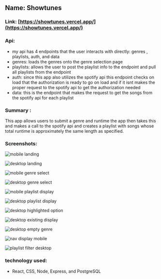 ## Name: Showtunes

### Link: [https://showtunes.vercel.app/](https://showtunes.vercel.app/)

### Api:
- my api has 4 endpoints that the user interacts with directly: genres , playlists, auth, and data
- genres: loads the genres onto the genre selection page 
- playlists: allows the user to post the playlist info to the endpoint and pull all playlists from the endpoint
- auth: since this app also utilizes the spotify api this endpoint checks on load that the authorization is ready to go on load and if it isnt makes the proper request to the spotify api to get the authorization needed
- data: this is the endpoint that makes the request to get the songs from the spotify api for each playlist

### Summary :
This app allows users to submit a genre and runtime the app then takes this and makes a call to the spotify api and creates a playlist with songs whose total runtime is approximately the same length as specified.

### Screenshots:
![mobile landing](landing-ss-mobile.png)

![desktop landing](landing-SS-Desktop.png)

![mobile genre select](genreSelect-ss-mobile.png)

![desktop genre select](genreSelect-SS-desktop.png)

![mobile playlist display](playlistDisplay-ss-mobile.png)

![desktop playlist display](PlaylistDisplay-SS-desktop.png)

![desktop highlighted option](highlighted-option-ss.png)

![desktop existing display](existingDisplay-ss-desktop.png)

![desktop empty genre](emptyGenre-ss-desktop.png)

![nav display mobile](navDisplay-ss-mobile.png)

![playlist filter desktop](landing-SS-Desktop.png)

### technology used:
- React, CSS, Node, Express, and PostgreSQL